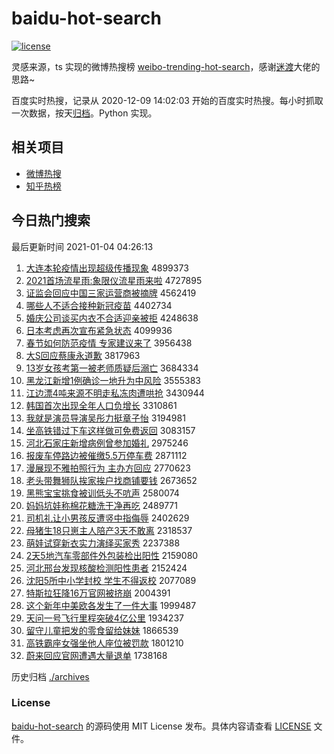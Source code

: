 # baidu-hot-search

[![license](https://img.shields.io/github/license/Arrackisarookie/baidu-hot-search)](https://github.com/Arrackisarookie/baidu-hot-search/blob/master/LICENSE)

灵感来源，ts 实现的微博热搜榜 [weibo-trending-hot-search](https://github.com/justjavac/weibo-trending-hot-search)，感谢[迷渡](https://github.com/justjavac)大佬的思路~

百度实时热搜，记录从 2020-12-09 14:02:03 开始的百度实时热搜。每小时抓取一次数据，按天[归档](./archives)。Python 实现。

## 相关项目
+ [微博热搜](https://github.com/Arrackisarookie/weibo-hot-search)
+ [知乎热榜](https://github.com/Arrackisarookie/zhihu-top-search)

## 今日热门搜索

<!-- Rank Begin -->

最后更新时间 2021-01-04 04:26:13

1. [大连本轮疫情出现超级传播现象](http://www.baidu.com/baidu?cl=3&tn=SE_baiduhomet8_jmjb7mjw&rsv_dl=fyb_top&fr=top1000&wd=%B4%F3%C1%AC%B1%BE%C2%D6%D2%DF%C7%E9%B3%F6%CF%D6%B3%AC%BC%B6%B4%AB%B2%A5%CF%D6%CF%F3) 4899373
1. [2021首场流星雨:象限仪流星雨来啦](http://www.baidu.com/baidu?cl=3&tn=SE_baiduhomet8_jmjb7mjw&rsv_dl=fyb_top&fr=top1000&wd=2021%CA%D7%B3%A1%C1%F7%D0%C7%D3%EA%3A%CF%F3%CF%DE%D2%C7%C1%F7%D0%C7%D3%EA%C0%B4%C0%B2) 4727895
1. [证监会回应中国三家运营商被摘牌](http://www.baidu.com/baidu?cl=3&tn=SE_baiduhomet8_jmjb7mjw&rsv_dl=fyb_top&fr=top1000&wd=%D6%A4%BC%E0%BB%E1%BB%D8%D3%A6%D6%D0%B9%FA%C8%FD%BC%D2%D4%CB%D3%AA%C9%CC%B1%BB%D5%AA%C5%C6) 4562419
1. [哪些人不适合接种新冠疫苗](http://www.baidu.com/baidu?cl=3&tn=SE_baiduhomet8_jmjb7mjw&rsv_dl=fyb_top&fr=top1000&wd=%C4%C4%D0%A9%C8%CB%B2%BB%CA%CA%BA%CF%BD%D3%D6%D6%D0%C2%B9%DA%D2%DF%C3%E7) 4402734
1. [婚庆公司谈买内衣不合适迎亲被拒](http://www.baidu.com/baidu?cl=3&tn=SE_baiduhomet8_jmjb7mjw&rsv_dl=fyb_top&fr=top1000&wd=%BB%E9%C7%EC%B9%AB%CB%BE%CC%B8%C2%F2%C4%DA%D2%C2%B2%BB%BA%CF%CA%CA%D3%AD%C7%D7%B1%BB%BE%DC) 4248638
1. [日本考虑再次宣布紧急状态](http://www.baidu.com/baidu?cl=3&tn=SE_baiduhomet8_jmjb7mjw&rsv_dl=fyb_top&fr=top1000&wd=%C8%D5%B1%BE%BF%BC%C2%C7%D4%D9%B4%CE%D0%FB%B2%BC%BD%F4%BC%B1%D7%B4%CC%AC) 4099936
1. [春节如何防范疫情 专家建议来了](http://www.baidu.com/baidu?cl=3&tn=SE_baiduhomet8_jmjb7mjw&rsv_dl=fyb_top&fr=top1000&wd=%B4%BA%BD%DA%C8%E7%BA%CE%B7%C0%B7%B6%D2%DF%C7%E9%20%D7%A8%BC%D2%BD%A8%D2%E9%C0%B4%C1%CB) 3956438
1. [大S回应蔡康永道歉](http://www.baidu.com/baidu?cl=3&tn=SE_baiduhomet8_jmjb7mjw&rsv_dl=fyb_top&fr=top1000&wd=%B4%F3S%BB%D8%D3%A6%B2%CC%BF%B5%D3%C0%B5%C0%C7%B8) 3817963
1. [13岁女孩考第一被老师质疑后溺亡](http://www.baidu.com/baidu?cl=3&tn=SE_baiduhomet8_jmjb7mjw&rsv_dl=fyb_top&fr=top1000&wd=13%CB%EA%C5%AE%BA%A2%BF%BC%B5%DA%D2%BB%B1%BB%C0%CF%CA%A6%D6%CA%D2%C9%BA%F3%C4%E7%CD%F6) 3684334
1. [黑龙江新增1例确诊一地升为中风险](http://www.baidu.com/baidu?cl=3&tn=SE_baiduhomet8_jmjb7mjw&rsv_dl=fyb_top&fr=top1000&wd=%BA%DA%C1%FA%BD%AD%D0%C2%D4%F61%C0%FD%C8%B7%D5%EF%D2%BB%B5%D8%C9%FD%CE%AA%D6%D0%B7%E7%CF%D5) 3555383
1. [江边漂4吨来源不明走私冻肉遭哄抢](http://www.baidu.com/baidu?cl=3&tn=SE_baiduhomet8_jmjb7mjw&rsv_dl=fyb_top&fr=top1000&wd=%BD%AD%B1%DF%C6%AF4%B6%D6%C0%B4%D4%B4%B2%BB%C3%F7%D7%DF%CB%BD%B6%B3%C8%E2%D4%E2%BA%E5%C7%C0) 3430944
1. [韩国首次出现全年人口负增长](http://www.baidu.com/baidu?cl=3&tn=SE_baiduhomet8_jmjb7mjw&rsv_dl=fyb_top&fr=top1000&wd=%BA%AB%B9%FA%CA%D7%B4%CE%B3%F6%CF%D6%C8%AB%C4%EA%C8%CB%BF%DA%B8%BA%D4%F6%B3%A4) 3310861
1. [我就是演员导演吴彤力挺章子怡](http://www.baidu.com/baidu?cl=3&tn=SE_baiduhomet8_jmjb7mjw&rsv_dl=fyb_top&fr=top1000&wd=%CE%D2%BE%CD%CA%C7%D1%DD%D4%B1%B5%BC%D1%DD%CE%E2%CD%AE%C1%A6%CD%A6%D5%C2%D7%D3%E2%F9) 3194981
1. [坐高铁错过下车这样做可免费返回](http://www.baidu.com/baidu?cl=3&tn=SE_baiduhomet8_jmjb7mjw&rsv_dl=fyb_top&fr=top1000&wd=%D7%F8%B8%DF%CC%FA%B4%ED%B9%FD%CF%C2%B3%B5%D5%E2%D1%F9%D7%F6%BF%C9%C3%E2%B7%D1%B7%B5%BB%D8) 3083157
1. [河北石家庄新增病例曾参加婚礼](http://www.baidu.com/baidu?cl=3&tn=SE_baiduhomet8_jmjb7mjw&rsv_dl=fyb_top&fr=top1000&wd=%BA%D3%B1%B1%CA%AF%BC%D2%D7%AF%D0%C2%D4%F6%B2%A1%C0%FD%D4%F8%B2%CE%BC%D3%BB%E9%C0%F1) 2975246
1. [报废车停路边被催缴5.5万停车费](http://www.baidu.com/baidu?cl=3&tn=SE_baiduhomet8_jmjb7mjw&rsv_dl=fyb_top&fr=top1000&wd=%B1%A8%B7%CF%B3%B5%CD%A3%C2%B7%B1%DF%B1%BB%B4%DF%BD%C95.5%CD%F2%CD%A3%B3%B5%B7%D1) 2871112
1. [漫展现不雅拍照行为 主办方回应](http://www.baidu.com/baidu?cl=3&tn=SE_baiduhomet8_jmjb7mjw&rsv_dl=fyb_top&fr=top1000&wd=%C2%FE%D5%B9%CF%D6%B2%BB%D1%C5%C5%C4%D5%D5%D0%D0%CE%AA%20%D6%F7%B0%EC%B7%BD%BB%D8%D3%A6) 2770623
1. [老头带舞狮队挨家挨户找商铺要钱](http://www.baidu.com/baidu?cl=3&tn=SE_baiduhomet8_jmjb7mjw&rsv_dl=fyb_top&fr=top1000&wd=%C0%CF%CD%B7%B4%F8%CE%E8%CA%A8%B6%D3%B0%A4%BC%D2%B0%A4%BB%A7%D5%D2%C9%CC%C6%CC%D2%AA%C7%AE) 2673652
1. [黑熊宝宝挑食被训低头不吭声](http://www.baidu.com/baidu?cl=3&tn=SE_baiduhomet8_jmjb7mjw&rsv_dl=fyb_top&fr=top1000&wd=%BA%DA%D0%DC%B1%A6%B1%A6%CC%F4%CA%B3%B1%BB%D1%B5%B5%CD%CD%B7%B2%BB%BF%D4%C9%F9) 2580074
1. [妈妈坑娃称棉花糖洗干净再吃](http://www.baidu.com/baidu?cl=3&tn=SE_baiduhomet8_jmjb7mjw&rsv_dl=fyb_top&fr=top1000&wd=%C2%E8%C2%E8%BF%D3%CD%DE%B3%C6%C3%DE%BB%A8%CC%C7%CF%B4%B8%C9%BE%BB%D4%D9%B3%D4) 2489771
1. [司机礼让小男孩反遭竖中指侮辱](http://www.baidu.com/baidu?cl=3&tn=SE_baiduhomet8_jmjb7mjw&rsv_dl=fyb_top&fr=top1000&wd=%CB%BE%BB%FA%C0%F1%C8%C3%D0%A1%C4%D0%BA%A2%B7%B4%D4%E2%CA%FA%D6%D0%D6%B8%CE%EA%C8%E8) 2402629
1. [母猪生18只崽主人陪产3天不敢离](http://www.baidu.com/baidu?cl=3&tn=SE_baiduhomet8_jmjb7mjw&rsv_dl=fyb_top&fr=top1000&wd=%C4%B8%D6%ED%C9%FA18%D6%BB%E1%CC%D6%F7%C8%CB%C5%E3%B2%FA3%CC%EC%B2%BB%B8%D2%C0%EB) 2318537
1. [萌娃试穿新衣实力演绎买家秀](http://www.baidu.com/baidu?cl=3&tn=SE_baiduhomet8_jmjb7mjw&rsv_dl=fyb_top&fr=top1000&wd=%C3%C8%CD%DE%CA%D4%B4%A9%D0%C2%D2%C2%CA%B5%C1%A6%D1%DD%D2%EF%C2%F2%BC%D2%D0%E3) 2237388
1. [2天5地汽车零部件外包装检出阳性](http://www.baidu.com/baidu?cl=3&tn=SE_baiduhomet8_jmjb7mjw&rsv_dl=fyb_top&fr=top1000&wd=2%CC%EC5%B5%D8%C6%FB%B3%B5%C1%E3%B2%BF%BC%FE%CD%E2%B0%FC%D7%B0%BC%EC%B3%F6%D1%F4%D0%D4) 2159080
1. [河北邢台发现核酸检测阳性患者](http://www.baidu.com/baidu?cl=3&tn=SE_baiduhomet8_jmjb7mjw&rsv_dl=fyb_top&fr=top1000&wd=%BA%D3%B1%B1%D0%CF%CC%A8%B7%A2%CF%D6%BA%CB%CB%E1%BC%EC%B2%E2%D1%F4%D0%D4%BB%BC%D5%DF) 2152424
1. [沈阳5所中小学封校 学生不得返校](http://www.baidu.com/baidu?cl=3&tn=SE_baiduhomet8_jmjb7mjw&rsv_dl=fyb_top&fr=top1000&wd=%C9%F2%D1%F45%CB%F9%D6%D0%D0%A1%D1%A7%B7%E2%D0%A3%20%D1%A7%C9%FA%B2%BB%B5%C3%B7%B5%D0%A3) 2077089
1. [特斯拉狂降16万官网被挤崩](http://www.baidu.com/baidu?cl=3&tn=SE_baiduhomet8_jmjb7mjw&rsv_dl=fyb_top&fr=top1000&wd=%CC%D8%CB%B9%C0%AD%BF%F1%BD%B516%CD%F2%B9%D9%CD%F8%B1%BB%BC%B7%B1%C0) 2004391
1. [这个新年中美欧各发生了一件大事](http://www.baidu.com/baidu?cl=3&tn=SE_baiduhomet8_jmjb7mjw&rsv_dl=fyb_top&fr=top1000&wd=%D5%E2%B8%F6%D0%C2%C4%EA%D6%D0%C3%C0%C5%B7%B8%F7%B7%A2%C9%FA%C1%CB%D2%BB%BC%FE%B4%F3%CA%C2) 1999487
1. [天问一号飞行里程突破4亿公里](http://www.baidu.com/baidu?cl=3&tn=SE_baiduhomet8_jmjb7mjw&rsv_dl=fyb_top&fr=top1000&wd=%CC%EC%CE%CA%D2%BB%BA%C5%B7%C9%D0%D0%C0%EF%B3%CC%CD%BB%C6%C64%D2%DA%B9%AB%C0%EF) 1934237
1. [留守儿童把发的零食留给妹妹](http://www.baidu.com/baidu?cl=3&tn=SE_baiduhomet8_jmjb7mjw&rsv_dl=fyb_top&fr=top1000&wd=%C1%F4%CA%D8%B6%F9%CD%AF%B0%D1%B7%A2%B5%C4%C1%E3%CA%B3%C1%F4%B8%F8%C3%C3%C3%C3) 1866539
1. [高铁霸座女强坐他人座位被罚款](http://www.baidu.com/baidu?cl=3&tn=SE_baiduhomet8_jmjb7mjw&rsv_dl=fyb_top&fr=top1000&wd=%B8%DF%CC%FA%B0%D4%D7%F9%C5%AE%C7%BF%D7%F8%CB%FB%C8%CB%D7%F9%CE%BB%B1%BB%B7%A3%BF%EE) 1801210
1. [蔚来回应官网遭遇大量退单](http://www.baidu.com/baidu?cl=3&tn=SE_baiduhomet8_jmjb7mjw&rsv_dl=fyb_top&fr=top1000&wd=%CE%B5%C0%B4%BB%D8%D3%A6%B9%D9%CD%F8%D4%E2%D3%F6%B4%F3%C1%BF%CD%CB%B5%A5) 1738168
<!-- Rank End -->

历史归档 [./archives](./archives)

### License

[baidu-hot-search](https://github.com/Arrackisarookie/baidu-hot-search) 的源码使用 MIT License 发布。具体内容请查看 [LICENSE](./LICENSE) 文件。
